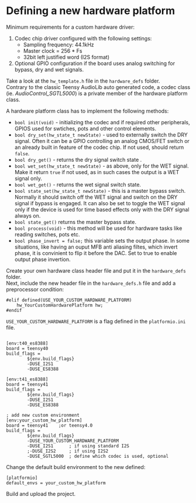 # Defining a new hardware platform  

Minimum requirements for a custom hardware driver:  
1. Codec chip driver configured with the following settings:  
	- Sampling frequency: 44.1kHz
	- Master clock = 256 * Fs
	- 32bit left justified word (I2S format)
2. Optional GPIO configuration if the board uses analog switching for bypass, dry and wet signals.  

Take a look at the `hw_template.h` file in the `hardware_defs` folder.  
Contrary to the classic Teensy AudioLib auto generated code, a codec class (ie. *AudioControl_SGTL5000*) is a private member of the hardware platform class.  

A hardware platform class has to implement the following methods:  
- `bool init(void)` -  initializing the codec and if required other peripherals, GPIOS used for swtiches, pots and other control elements.  
- `bool dry_set(hw_state_t newState)` - used to externally switch the DRY signal. Often it can be a GPIO controlling an analog CMOS/FET switch or an already built in feature of the codec chip. If not used, should return `false`.  
- `bool dry_get()` - returns the dry signal switch state .
- `bool wet_set(hw_state_t newState)` - as above, only for the WET signal. Make it return `true` if not used, as in such cases the output is a WET signal only.  
- `bool wet_get()` - returns the wet signal switch state.  
- `bool state_set(hw_state_t newState)` - this is a master bypass switch. Normally it should switch off the WET signal and switch on the DRY signal if bypass is engaged. It can also be set to toggle the WET signal only if the device is used for time based effects only with the DRY signal always on.  
- `bool state_get()` returns the master bypass state.  
- `bool process(void)` - this method will be used for hardware tasks like reading switches, pots etc.  
- `bool phase_invert = false;` this variable sets the output phase. In some situations, like having an ouput MFB anti aliasing filtes, which invert phase, it is convinient to flip it before the DAC. Set to true to enable output phase invertion.  

Create your own hardware class header file and put it in the `hardware_defs` folder.  
Next, include the new header file in the `hardware_defs.h` file and add a preprocessor condition:  
```
#elif defined(USE_YOUR_CUSTOM_HARDWARE_PLATFORM)
	hw_YourCustomHardwarePlatform hw;	
#endif
```
`USE_YOUR_CUSTOM_HARDWARE_PLATFORM` is a flag defined in the `platformio.ini` file.  
```

[env:t40_es8388]
board = teensy40
build_flags = 
		${env.build_flags}
		-DUSE_I2S1
		-DUSE_ES8388	

[env:t41_es8388]
board = teensy41
build_flags = 
		${env.build_flags}
		-DUSE_I2S1
		-DUSE_ES8388	

; add new custom environment  
[env:your_custom_hw_platform]
board = teensy41	;or teensy4.0
build_flags = 
		${env.build_flags}
		-DUSE_YOUR_CUSTOM_HARDWARE_PLATFORM
		-DUSE_I2S1		; if using standard I2S
		;-DUSE_I2S2		; if using I2S2
		-DUSE_SGTL5000	; define which codec is used, optional

```  
Change the default build environment to the new defined:  
```
[platformio]
default_envs = your_custom_hw_platform
```
Build and upload the project.  
